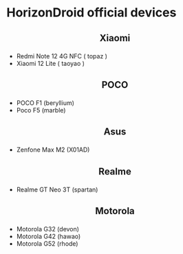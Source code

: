 # HorizonDroid official devices

## <p align="center"> Xiaomi <p/>
- Redmi Note 12 4G NFC ( topaz )
- Xiaomi 12 Lite ( taoyao )

## <p align="center"> POCO <p/>
- POCO F1 (beryllium)
- Poco F5 (marble)
  
## <p align="center"> Asus <p/>
- Zenfone Max M2 (X01AD)

## <p align="center"> Realme <p/>
- Realme GT Neo 3T (spartan)

## <p align="center"> Motorola <p/>
- Motorola G32 (devon)
- Motorola G42 (hawao)
- Motorola G52 (rhode)
